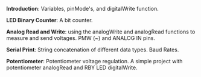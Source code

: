 **Introduction**: Variables, pinMode's, and digitalWrite function.

**LED Binary Counter**: A bit counter.

**Analog Read and Write**: using the analogWrite and analogRead functions to measure and send voltages. PMW (~) and ANALOG IN pins.

**Serial Print**: String concatenation of different data types. Baud Rates.

**Potentiometer**: Potentiometer voltage regulation. A simple project with potentiometer analogRead and RBY LED digitalWrite.
